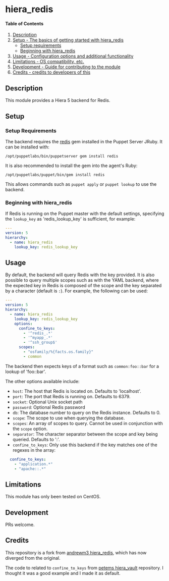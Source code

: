 # hiera_redis

#### Table of Contents

1. [Description](#description)
2. [Setup - The basics of getting started with hiera_redis](#setup)
    * [Setup requirements](#setup-requirements)
    * [Beginning with hiera_redis](#beginning-with-hiera_redis)
3. [Usage - Configuration options and additional functionality](#usage)
4. [Limitations - OS compatibility, etc.](#limitations)
5. [Development - Guide for contributing to the module](#development)
6. [Credits - credits to developers of this](#credits)

## Description

This module provides a Hiera 5 backend for Redis.

## Setup

### Setup Requirements

The backend requires the [redis](https://github.com/redis/redis-rb) gem installed in the Puppet Server JRuby.
It can be installed with:

    /opt/puppetlabs/bin/puppetserver gem install redis

It is also recommended to install the gem into the agent's Ruby:

    /opt/puppetlabs/puppet/bin/gem install redis

This allows commands such as `puppet apply` or `puppet lookup` to use the backend.

### Beginning with hiera_redis

If Redis is running on the Puppet master with the default settings, specifying the `lookup_key` as 'redis_lookup_key' is sufficient, for example:

```yaml
---
version: 5
hierarchy:
  - name: hiera_redis
    lookup_key: redis_lookup_key
```

## Usage

By default, the backend will query Redis with the key provided.
It is also possible to query multiple scopes such as with the YAML backend, where the expected key in Redis is composed of the scope and the key separated by a character (default is `:`). For example, the following can be used:

```yaml
---
version: 5
hierarchy:
  - name: hiera_redis
    lookup_key: redis_lookup_key
    options:
      confine_to_keys:
        - '^redis_.*'
        - '^myapp_.*'
        - '^ssh_group$'
      scopes:
        - "osfamily/%{facts.os.family}"
        - common
```

The backend then expects keys of a format such as `common:foo::bar` for a lookup of 'foo::bar'.

The other options available include:

* `host`: The host that Redis is located on. Defaults to 'localhost'.
* `port`: The port that Redis is running on. Defaults to 6379.
* `socket`: Optional Unix socket path
* `password`: Optional Redis password
* `db`: The database number to query on the Redis instance. Defaults to 0.
* `scope`: The scope to use when querying the database.
* `scopes`: An array of scopes to query. Cannot be used in conjunction with the `scope` option.
* `separator`: The character separator between the scope and key being queried. Defaults to ':'.
* `confine_to_keys`: Only use this backend if the key matches one of the regexes in the array:

```yaml
  confine_to_keys:
    - "application.*"
    - "apache::.*"
```

## Limitations

This module has only been tested on CentOS.

## Development

PRs welcome.

## Credits

This repository is a fork from [andrewm3 hiera_redis](https://github.com/andrewm3/hiera_redis), which has now diverged from the original.

The code to related to `confine_to_keys` from [petems hiera_vault](https://github.com/petems/petems-hiera_vault) repository. I thought it was a good example and I made it as default.